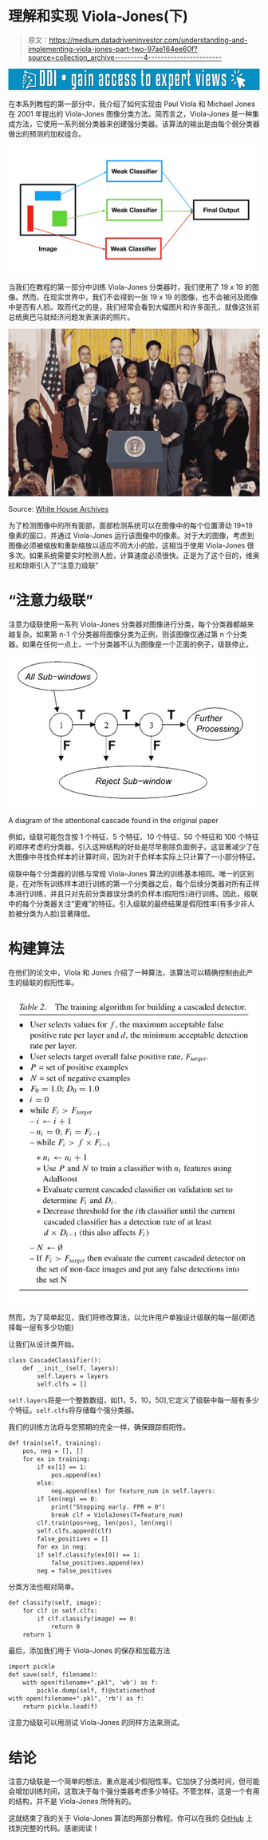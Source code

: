 # 理解和实现 Viola-Jones(下)

> 原文：<https://medium.datadriveninvestor.com/understanding-and-implementing-viola-jones-part-two-97ae164ee60f?source=collection_archive---------4----------------------->

[![](img/603795cd1ae2bb67dfa11effb18bbfe3.png)](http://www.track.datadriveninvestor.com/1B9E)

在本系列教程的第一部分中，我介绍了如何实现由 Paul Viola 和 Michael Jones 在 2001 年提出的 Viola-Jones 图像分类方法。简而言之，Viola-Jones 是一种集成方法，它使用一系列弱分类器来创建强分类器。该算法的输出是由每个弱分类器做出的预测的加权组合。

![](img/ae419637bf5cb46eb0a7413222e21e24.png)

当我们在教程的第一部分中训练 Viola-Jones 分类器时，我们使用了 19 x 19 的图像。然而，在现实世界中，我们不会得到一张 19 x 19 的图像，也不会被问及图像中是否有人脸。取而代之的是，我们经常会看到大幅图片和许多面孔，就像这张前总统奥巴马就经济问题发表演讲的照片。

![](img/874415b132344aa0aa760d0fbd533032.png)

Source: [White House Archives](https://obamawhitehouse.archives.gov/blog/2012/11/13/so-who-were-those-14-people-standing-behind-president)

为了检测图像中的所有面部，面部检测系统可以在图像中的每个位置滑动 19×19 像素的窗口，并通过 Viola-Jones 运行该图像中的像素。对于大的图像，考虑到图像必须被缩放和重新缩放以适应不同大小的脸，这相当于使用 Viola-Jones 很多次。如果系统需要实时检测人脸，计算速度必须很快。正是为了这个目的，维奥拉和琼斯引入了“注意力级联”

# “注意力级联”

注意力级联使用一系列 Viola-Jones 分类器对图像进行分类，每个分类器都越来越复杂。如果第 n-1 个分类器将图像分类为正例，则该图像仅通过第 n 个分类器。如果在任何一点上，一个分类器不认为图像是一个正面的例子，级联停止。

![](img/0442f6568d8407c7ef9c042302d216d7.png)

A diagram of the attentional cascade found in the original paper

例如，级联可能包含按 1 个特征、5 个特征、10 个特征、50 个特征和 100 个特征的顺序考虑的分类器。引入这种结构的好处是尽早剔除负面例子。这显著减少了在大图像中寻找负样本的计算时间，因为对于负样本实际上只计算了一小部分特征。

级联中每个分类器的训练与常规 Viola-Jones 算法的训练基本相同。唯一的区别是，在对所有训练样本进行训练的第一个分类器之后，每个后续分类器对所有正样本进行训练，并且只对先前分类器误分类的负样本(假阳性)进行训练。因此，级联中的每个分类器关注“更难”的特征。引入级联的最终结果是假阳性率(有多少非人脸被分类为人脸)显著降低。

# 构建算法

在他们的论文中，Viola 和 Jones 介绍了一种算法，该算法可以精确控制由此产生的级联的假阳性率。

![](img/b82969138dab2b38a0836fb14911cbb6.png)

然而，为了简单起见，我们将修改算法，以允许用户单独设计级联的每一层(即选择每一层有多少功能)

让我们从设计类开始。

```
class CascadeClassifier():
    def __init__(self, layers):
        self.layers = layers
        self.clfs = []
```

`self.layers`将是一个整数数组，如[1，5，10，50],它定义了级联中每一层有多少个特征。`self.clfs`将存储每个强分类器。

我们的训练方法将与您预期的完全一样，确保跟踪假阳性。

```
def train(self, training):
    pos, neg = [], []
    for ex in training: 
        if ex[1] == 1:
            pos.append(ex)
        else:
            neg.append(ex) for feature_num in self.layers:
        if len(neg) == 0:
            print("Stopping early. FPR = 0")
            break clf = ViolaJones(T=feature_num)
        clf.train(pos+neg, len(pos), len(neg))
        self.clfs.append(clf)
        false_positives = []
        for ex in neg:
        if self.classify(ex[0]) == 1:
            false_positives.append(ex)
        neg = false_positives
```

分类方法也相对简单。

```
def classify(self, image):
    for clf in self.clfs:
        if clf.classify(image) == 0:
            return 0
    return 1
```

最后，添加我们用于 Viola-Jones 的保存和加载方法

```
import pickle
def save(self, filename):
    with open(filename+".pkl", 'wb') as f:
        pickle.dump(self, f)@staticmethod
with open(filename+".pkl", 'rb') as f:
    return pickle.load(f)
```

注意力级联可以用测试 Viola-Jones 的同样方法来测试。

# 结论

注意力级联是一个简单的想法，重点是减少假阳性率。它加快了分类时间，但可能会增加训练时间，这取决于每个强分类器考虑多少特征。不管怎样，这是一个有用的结构，并不是 Viola-Jones 所特有的。

这就结束了我的关于 Viola-Jones 算法的两部分教程。你可以在我的 [GitHub](https://github.com/parandea17/FaceDetection) 上找到完整的代码。感谢阅读！